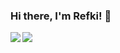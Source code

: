 ### Hi there, I'm Refki! 👋

<p>
  <img align="left" src="https://github-readme-stats.vercel.app/api?username=refkijorgiprdna&show_icons=true&theme=radical" >
  <img align="left" src="https://github-readme-stats.vercel.app/api/top-langs/?username=refkijorgiprdna&layout=compact&theme=radical&hide=html,css" >
</p>



<!--
**refkijorgiprdna/refkijorgiprdna** is a ✨ _special_ ✨ repository because its `README.md` (this file) appears on your GitHub profile.

Here are some ideas to get you started:

- 🔭 I’m currently working on ...
- 🌱 I’m currently learning ...
- 👯 I’m looking to collaborate on ...
- 🤔 I’m looking for help with ...
- 💬 Ask me about ...
- 📫 How to reach me: ...
- 😄 Pronouns: ...
- ⚡ Fun fact: ...
-->
